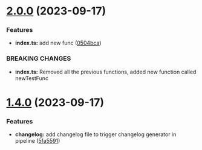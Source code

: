 # [2.0.0](https://github.com/AdiBev/semantic-release-test-package/compare/v1.4.0...v2.0.0) (2023-09-17)


### Features

* **index.ts:** add new func ([0504bca](https://github.com/AdiBev/semantic-release-test-package/commit/0504bca472222d94d929da0c130e631b3d3b2e98))


### BREAKING CHANGES

* **index.ts:** Removed all the previous functions, added new function called newTestFunc

# [1.4.0](https://github.com/AdiBev/semantic-release-test-package/compare/v1.3.0...v1.4.0) (2023-09-17)


### Features

* **changelog:** add changelog file to trigger changelog generator in pipeline ([5fa5591](https://github.com/AdiBev/semantic-release-test-package/commit/5fa5591911d02660a0f1abf686495861c32a0c7a))
